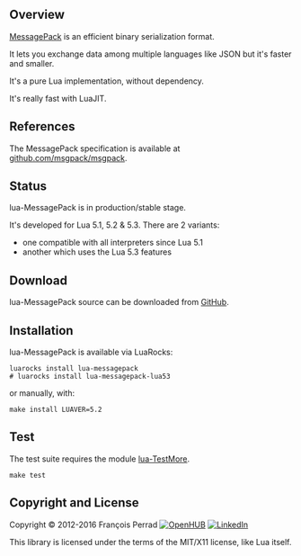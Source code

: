 
## Overview

[MessagePack](http://msgpack.org/)
is an efficient binary serialization format.

It lets you exchange data among multiple languages
like JSON but it's faster and smaller.

It's a pure Lua implementation, without dependency.

It's really fast with LuaJIT.

## References

The MessagePack specification is available at
[github.com/msgpack/msgpack](github.com/msgpack/msgpack).

## Status

lua-MessagePack is in production/stable stage.

It's developed for Lua 5.1, 5.2 & 5.3. There are 2 variants:

- one compatible with all interpreters since Lua 5.1
- another which uses the Lua 5.3 features


## Download

lua-MessagePack source can be downloaded from
[GitHub](http://github.com/fperrad/lua-MessagePack/releases/).

## Installation

lua-MessagePack is available via LuaRocks:

    luarocks install lua-messagepack
    # luarocks install lua-messagepack-lua53

or manually, with:

    make install LUAVER=5.2

## Test

The test suite requires the module
[lua-TestMore](http://fperrad.github.io/lua-TestMore/).

    make test

## Copyright and License

Copyright © 2012-2016 François Perrad
[![OpenHUB](http://www.openhub.net/accounts/4780/widgets/account_rank.gif)](http://www.openhub.net/accounts/4780?ref=Rank)
[![LinkedIn](http://www.linkedin.com/img/webpromo/btn_liprofile_blue_80x15.gif)](http://www.linkedin.com/in/fperrad)

This library is licensed under the terms of the MIT/X11 license,
like Lua itself.
